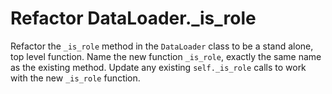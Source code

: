 # Refactor DataLoader._is_role

Refactor the `_is_role` method in the `DataLoader` class to be a stand alone, top level function.
Name the new function `_is_role`, exactly the same name as the existing method.
Update any existing `self._is_role` calls to work with the new `_is_role` function.
